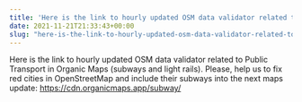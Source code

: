 ```yaml
---
title: 'Here is the link to hourly updated OSM data validator related to Public Transport in Organic Maps (subways and light rails)'
date: 2021-11-21T21:33:43+00:00
slug: "here-is-the-link-to-hourly-updated-osm-data-validator-related-to-public-transport-in-organic-maps-subways-and-light-rails"
---
```


Here is the link to hourly updated OSM data validator related to Public Transport in Organic Maps (subways and light rails). Please, help us to fix red cities in OpenStreetMap and include their subways into the next maps update: <https://cdn.organicmaps.app/subway/>